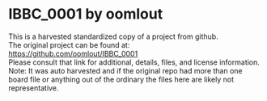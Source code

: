 
# IBBC_0001 by oomlout  
This is a harvested standardized copy of a project from github.  
The original project can be found at:  
https://github.com/oomlout/IBBC_0001  
Please consult that link for additional, details, files, and license information.  
Note: It was auto harvested and if the original repo had more than one board file or anything out of the ordinary the files here are likely not representative.  
    